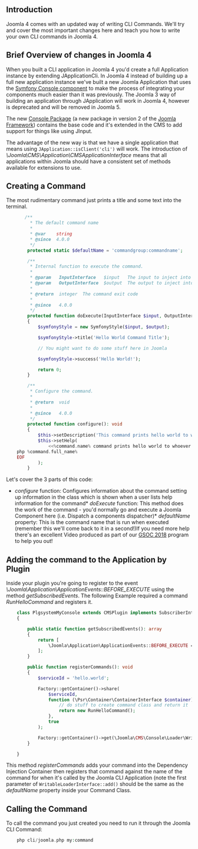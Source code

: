 <!-- Filename: J4.x:Writing_A_CLI_Application / Display title: Writing A CLI Application -->

## Introduction

Joomla 4 comes with an updated way of writing CLI Commands. We'll try
and cover the most important changes here and teach you how to write
your own CLI commands in Joomla 4.

## Brief Overview of changes in Joomla 4

When you built a CLI application in Joomla 4 you'd create a full
Application instance by extending JApplicationCli. In Joomla 4 instead
of building up a full new application instance we've built a new Joomla
Application that uses the
<a href="https://symfony.com/doc/current/components/console.html"
class="external text" target="_blank"
rel="nofollow noreferrer noopener">Symfony Console component</a> to make
the process of integrating your components much easier than it was
previously. The Joomla 3 way of building an application through
JApplication will work in Joomla 4, however is deprecated and will be
removed in Joomla 5.

The new <a href="https://github.com/joomla-framework/console"
class="external text" target="_blank"
rel="nofollow noreferrer noopener">Console Package</a> (a new package in
version 2 of the
<a href="https://framework.joomla.org/" class="external text"
target="_blank" rel="noreferrer noopener">Joomla Framework</a>) contains
the base code and it's extended in the CMS to add support for things
like using JInput.

The advantage of the new way is that we have a single application that
means using `JApplication::isClient('cli')` will work. The introduction
of *\\Joomla\\CMS\\Application\\CMSApplicationInterface* means that all
applications within Joomla should have a consistent set of methods
available for extensions to use.

## Creating a Command

The most rudimentary command just prints a title and some text into the
terminal.

```php
       /**
         * The default command name
         *
         * @var    string
         * @since  4.0.0
         */
        protected static $defaultName = 'commandgroup:commandname';

        /**
         * Internal function to execute the command.
         *
         * @param   InputInterface   $input   The input to inject into the command.
         * @param   OutputInterface  $output  The output to inject into the command.
         *
         * @return  integer  The command exit code
         *
         * @since   4.0.0
         */
        protected function doExecute(InputInterface $input, OutputInterface $output): int
        {
            $symfonyStyle = new SymfonyStyle($input, $output);

            $symfonyStyle->title('Hello World Command Title');

            // You might want to do some stuff here in Joomla

            $symfonyStyle->success('Hello World!');

            return 0;
        }

        /**
         * Configure the command.
         *
         * @return  void
         *
         * @since   4.0.0
         */
        protected function configure(): void
        {
            $this->setDescription('This command prints hello world to whoever calls it');
            $this->setHelp(
                <<%command.name% command prints hello world to whoever calls it
    php %command.full_name%
    EOF
            );
        }
```

Let's cover the 3 parts of this code:

- *configure* function: Configures information about the command setting
  up information in the class which is shown when a user lists help
  information for the command\* *doExecute* function: This method does
  the work of the command - you'd normally go and execute a Joomla
  Component here (i.e. Dispatch a components dispatcher)\* *defaultName*
  property: This is the command name that is run when executed (remember
  this we'll come back to it in a second!)If you need more help there's
  an excellent Video produced as part of our [GSOC
  2018](https://docs.joomla.org/J4.x:CLI_Update "J4.x:CLI Update")
  program to help you out!

## Adding the command to the Application by Plugin

Inside your plugin you're going to register to the event
*\Joomla\Application\ApplicationEvents::BEFORE_EXECUTE* using the method
*getSubscribedEvents*. The following Example required a command
*RunHelloCommand* and registers it.

```php
    class PlgsystemMyConsole extends CMSPlugin implements SubscriberInterface
    {

        public static function getSubscribedEvents(): array
        {
            return [
                \Joomla\Application\ApplicationEvents::BEFORE_EXECUTE => 'registerCommands',
            ];
        }

        public function registerCommands(): void
        {
            $serviceId = 'hello.world';

            Factory::getContainer()->share(
                $serviceId,
                function (\Psr\Container\ContainerInterface $container) {
                    // do stuff to create command class and return it
                    return new RunHelloCommand();
                },
                true
            );

            Factory::getContainer()->get(\Joomla\CMS\Console\Loader\WritableLoaderInterface::class)->add('hello:world', $serviceId);
        }

    }
```

This method *registerCommands* adds your command into the Dependency
Injection Container then registers that command against the name of the
command for when it's called by the Joomla CLI Application (note the
first parameter of `WritableLoaderInterface::add()` should be the same
as the *defaultName* property inside your Command Class.

## Calling the Command

To call the command you just created you need to run it through the
Joomla CLI Command:

```php
    php cli/joomla.php my:command
```
